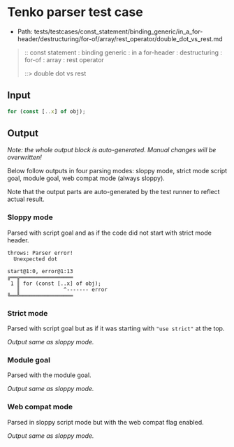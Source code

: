 # Tenko parser test case

- Path: tests/testcases/const_statement/binding_generic/in_a_for-header/destructuring/for-of/array/rest_operator/double_dot_vs_rest.md

> :: const statement : binding generic : in a for-header : destructuring : for-of : array : rest operator
>
> ::> double dot vs rest

## Input

`````js
for (const [..x] of obj);
`````

## Output

_Note: the whole output block is auto-generated. Manual changes will be overwritten!_

Below follow outputs in four parsing modes: sloppy mode, strict mode script goal, module goal, web compat mode (always sloppy).

Note that the output parts are auto-generated by the test runner to reflect actual result.

### Sloppy mode

Parsed with script goal and as if the code did not start with strict mode header.

`````
throws: Parser error!
  Unexpected dot

start@1:0, error@1:13
╔══╦═════════════════
 1 ║ for (const [..x] of obj);
   ║              ^------- error
╚══╩═════════════════

`````

### Strict mode

Parsed with script goal but as if it was starting with `"use strict"` at the top.

_Output same as sloppy mode._

### Module goal

Parsed with the module goal.

_Output same as sloppy mode._

### Web compat mode

Parsed in sloppy script mode but with the web compat flag enabled.

_Output same as sloppy mode._
